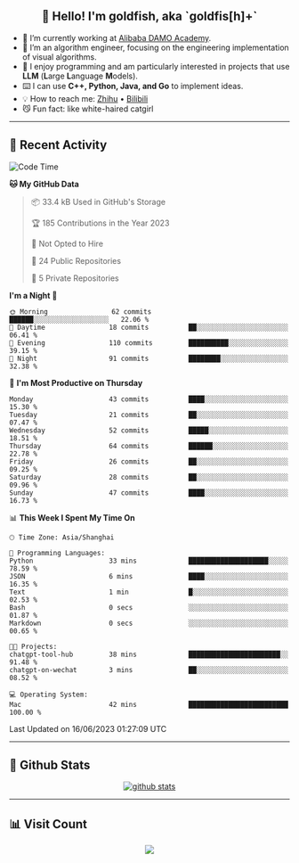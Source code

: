 
<h2 align="center">👋 Hello! I'm goldfish, aka `goldfis[h]+`</h2>

- 📍 I’m currently working at [Alibaba DAMO Academy](https://damo.alibaba.com/).  
- 🌱 I’m an algorithm engineer, focusing on the engineering implementation of visual algorithms.  
- 💬 I enjoy programming and am particularly interested in projects that use **LLM** (**L**arge **L**anguage **M**odels).   
- ⌨️ I can use **C++, Python, Java, and Go** to implement ideas.  
- 💡 How to reach me: [Zhihu](https://www.zhihu.com/people/goldfishh) • [Bilibili](https://space.bilibili.com/11349246)  
- 😼 Fun fact: like white-haired catgirl  

-------

## 🔧 Recent Activity

<!--START_SECTION:waka-->
![Code Time](http://img.shields.io/badge/Code%20Time-6%20hrs%2035%20mins-blue)

**🐱 My GitHub Data** 

> 📦 33.4 kB Used in GitHub's Storage 
 > 
> 🏆 185 Contributions in the Year 2023
 > 
> 🚫 Not Opted to Hire
 > 
> 📜 24 Public Repositories 
 > 
> 🔑 5 Private Repositories 
 > 
**I'm a Night 🦉** 

```text
🌞 Morning                62 commits          ██████░░░░░░░░░░░░░░░░░░░   22.06 % 
🌆 Daytime                18 commits          ██░░░░░░░░░░░░░░░░░░░░░░░   06.41 % 
🌃 Evening                110 commits         ██████████░░░░░░░░░░░░░░░   39.15 % 
🌙 Night                  91 commits          ████████░░░░░░░░░░░░░░░░░   32.38 % 
```
📅 **I'm Most Productive on Thursday** 

```text
Monday                   43 commits          ████░░░░░░░░░░░░░░░░░░░░░   15.30 % 
Tuesday                  21 commits          ██░░░░░░░░░░░░░░░░░░░░░░░   07.47 % 
Wednesday                52 commits          █████░░░░░░░░░░░░░░░░░░░░   18.51 % 
Thursday                 64 commits          ██████░░░░░░░░░░░░░░░░░░░   22.78 % 
Friday                   26 commits          ██░░░░░░░░░░░░░░░░░░░░░░░   09.25 % 
Saturday                 28 commits          ██░░░░░░░░░░░░░░░░░░░░░░░   09.96 % 
Sunday                   47 commits          ████░░░░░░░░░░░░░░░░░░░░░   16.73 % 
```


📊 **This Week I Spent My Time On** 

```text
🕑︎ Time Zone: Asia/Shanghai

💬 Programming Languages: 
Python                   33 mins             ████████████████████░░░░░   78.59 % 
JSON                     6 mins              ████░░░░░░░░░░░░░░░░░░░░░   16.35 % 
Text                     1 min               █░░░░░░░░░░░░░░░░░░░░░░░░   02.53 % 
Bash                     0 secs              ░░░░░░░░░░░░░░░░░░░░░░░░░   01.87 % 
Markdown                 0 secs              ░░░░░░░░░░░░░░░░░░░░░░░░░   00.65 % 

🐱‍💻 Projects: 
chatgpt-tool-hub         38 mins             ███████████████████████░░   91.48 % 
chatgpt-on-wechat        3 mins              ██░░░░░░░░░░░░░░░░░░░░░░░   08.52 % 

💻 Operating System: 
Mac                      42 mins             █████████████████████████   100.00 % 
```


 Last Updated on 16/06/2023 01:27:09 UTC
<!--END_SECTION:waka-->

-------

## 📆 Github Stats

<p align="center">
    <a href="https://github.com/anuraghazra/github-readme-stats">
      <img src="https://github-readme-stats.vercel.app/api?username=goldfishh&show_icons=true&theme=dracula" alt="github stats" />
    </a>
</p>

-------

## 📊 Visit Count

<p align="center">
  <a href="https://count.getloli.com/"><img src="https://count.getloli.com/get/@:goldfishh?theme=rule34"></a>
</p>

